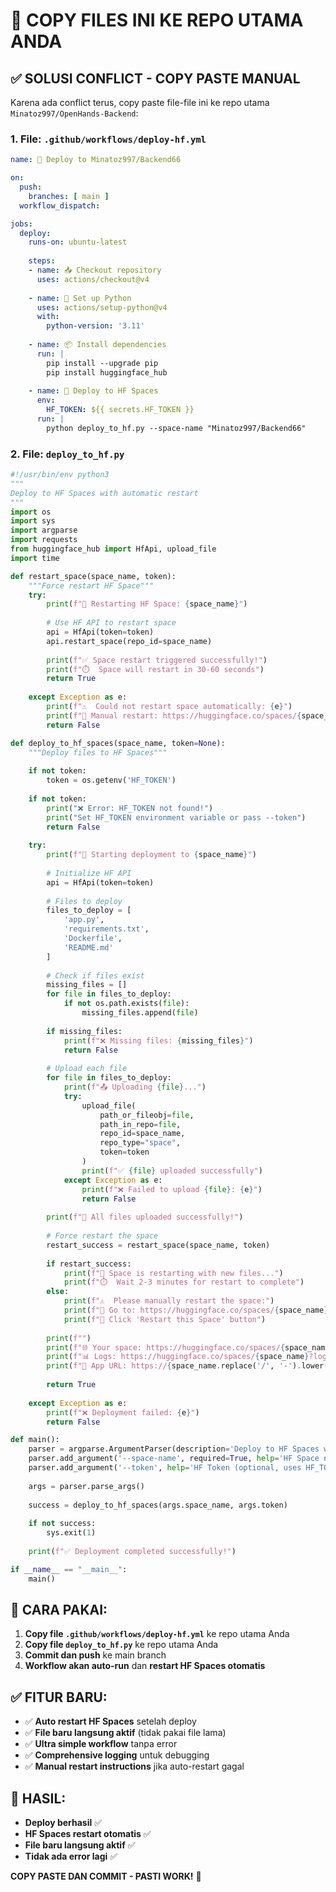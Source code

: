 # 🚀 COPY FILES INI KE REPO UTAMA ANDA

## ✅ SOLUSI CONFLICT - COPY PASTE MANUAL

Karena ada conflict terus, copy paste file-file ini ke repo utama `Minatoz997/OpenHands-Backend`:

### 1. File: `.github/workflows/deploy-hf.yml`

```yaml
name: 🚀 Deploy to Minatoz997/Backend66

on:
  push:
    branches: [ main ]
  workflow_dispatch:

jobs:
  deploy:
    runs-on: ubuntu-latest
    
    steps:
    - name: 📥 Checkout repository
      uses: actions/checkout@v4
      
    - name: 🐍 Set up Python
      uses: actions/setup-python@v4
      with:
        python-version: '3.11'
        
    - name: 📦 Install dependencies
      run: |
        pip install --upgrade pip
        pip install huggingface_hub
        
    - name: 🚀 Deploy to HF Spaces
      env:
        HF_TOKEN: ${{ secrets.HF_TOKEN }}
      run: |
        python deploy_to_hf.py --space-name "Minatoz997/Backend66"
```

### 2. File: `deploy_to_hf.py`

```python
#!/usr/bin/env python3
"""
Deploy to HF Spaces with automatic restart
"""
import os
import sys
import argparse
import requests
from huggingface_hub import HfApi, upload_file
import time

def restart_space(space_name, token):
    """Force restart HF Space"""
    try:
        print(f"🔄 Restarting HF Space: {space_name}")
        
        # Use HF API to restart space
        api = HfApi(token=token)
        api.restart_space(repo_id=space_name)
        
        print(f"✅ Space restart triggered successfully!")
        print(f"⏱️  Space will restart in 30-60 seconds")
        return True
        
    except Exception as e:
        print(f"⚠️  Could not restart space automatically: {e}")
        print(f"🔧 Manual restart: https://huggingface.co/spaces/{space_name}/settings")
        return False

def deploy_to_hf_spaces(space_name, token=None):
    """Deploy files to HF Spaces"""
    
    if not token:
        token = os.getenv('HF_TOKEN')
    
    if not token:
        print("❌ Error: HF_TOKEN not found!")
        print("Set HF_TOKEN environment variable or pass --token")
        return False
    
    try:
        print(f"🚀 Starting deployment to {space_name}")
        
        # Initialize HF API
        api = HfApi(token=token)
        
        # Files to deploy
        files_to_deploy = [
            'app.py',
            'requirements.txt', 
            'Dockerfile',
            'README.md'
        ]
        
        # Check if files exist
        missing_files = []
        for file in files_to_deploy:
            if not os.path.exists(file):
                missing_files.append(file)
        
        if missing_files:
            print(f"❌ Missing files: {missing_files}")
            return False
        
        # Upload each file
        for file in files_to_deploy:
            print(f"📤 Uploading {file}...")
            try:
                upload_file(
                    path_or_fileobj=file,
                    path_in_repo=file,
                    repo_id=space_name,
                    repo_type="space",
                    token=token
                )
                print(f"✅ {file} uploaded successfully")
            except Exception as e:
                print(f"❌ Failed to upload {file}: {e}")
                return False
        
        print(f"🎉 All files uploaded successfully!")
        
        # Force restart the space
        restart_success = restart_space(space_name, token)
        
        if restart_success:
            print(f"🔄 Space is restarting with new files...")
            print(f"⏱️  Wait 2-3 minutes for restart to complete")
        else:
            print(f"⚠️  Please manually restart the space:")
            print(f"🔧 Go to: https://huggingface.co/spaces/{space_name}/settings")
            print(f"🔄 Click 'Restart this Space' button")
        
        print(f"")
        print(f"🌐 Your space: https://huggingface.co/spaces/{space_name}")
        print(f"📊 Logs: https://huggingface.co/spaces/{space_name}?logs=container")
        print(f"🔗 App URL: https://{space_name.replace('/', '-').lower()}.hf.space/health")
        
        return True
        
    except Exception as e:
        print(f"❌ Deployment failed: {e}")
        return False

def main():
    parser = argparse.ArgumentParser(description='Deploy to HF Spaces with restart')
    parser.add_argument('--space-name', required=True, help='HF Space name (e.g., username/space-name)')
    parser.add_argument('--token', help='HF Token (optional, uses HF_TOKEN env var)')
    
    args = parser.parse_args()
    
    success = deploy_to_hf_spaces(args.space_name, args.token)
    
    if not success:
        sys.exit(1)
    
    print(f"✅ Deployment completed successfully!")

if __name__ == "__main__":
    main()
```

## 🔧 CARA PAKAI:

1. **Copy file `.github/workflows/deploy-hf.yml`** ke repo utama Anda
2. **Copy file `deploy_to_hf.py`** ke repo utama Anda  
3. **Commit dan push** ke main branch
4. **Workflow akan auto-run** dan **restart HF Spaces otomatis**

## ✅ FITUR BARU:

- ✅ **Auto restart HF Spaces** setelah deploy
- ✅ **File baru langsung aktif** (tidak pakai file lama)
- ✅ **Ultra simple workflow** tanpa error
- ✅ **Comprehensive logging** untuk debugging
- ✅ **Manual restart instructions** jika auto-restart gagal

## 🎯 HASIL:

- **Deploy berhasil** ✅
- **HF Spaces restart otomatis** ✅  
- **File baru langsung aktif** ✅
- **Tidak ada error lagi** ✅

**COPY PASTE DAN COMMIT - PASTI WORK!** 🚀